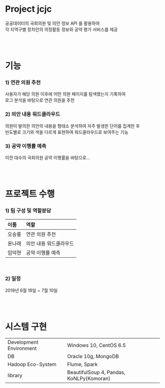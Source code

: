 # Project jcjc
공공데이터의 국회의원 및 의안 정보 API 를 활용하여  
각 지역구별 정치인의 의정활동 정보와 공약 평가 서비스를 제공  
  
<br><br>
  
# 기능
### 1) 연관 의원 추천  
사용자가 해당 의원 이후에 어떤 의원 페이지를 탐색했는지 기록하여  
로그 분석을 바탕으로 연관 의원을 추천

### 2) 의안 내용 워드클라우드  
의원이 발의한 의안의 내용을 형태소 분석하여 자주 발생한 단어를 집계한 후  
빈도별로 크기와 색을 다르게 표현하여 워드클라우드로 보여주는 기능

### 3) 공약 이행률 예측  
이전 대수의 국회의원 공약 이행률을 바탕으로...
  
<br><br>

# 프로젝트 수행
### 1) 팀 구성 및 역할분담
  | 이름 | 역할 |  
  | :------- | :----------- |
  | 오승룡 | 연관 의원 추천 |  
  | 윤나래 | 의안 내용 워드클라우드 |  
  | 임덕현 | 공약 이행률 예측 |  
  
<br>
  
### 2) 일정
  2019년 6월 19일 ~ 7월 10일
  
<br><br>
  
# 시스템 구현
|  |  |
| :------------ | :----------- |   
| Development Environment | Windows 10, CentOS 6.5 |  
| DB | Oracle 10g, MongoDB |  
| Hadoop Eco-System | Flume, Spark |  
| library | BeautifulSoup 4, Pandas, KoNLPy(Komoran) |  
